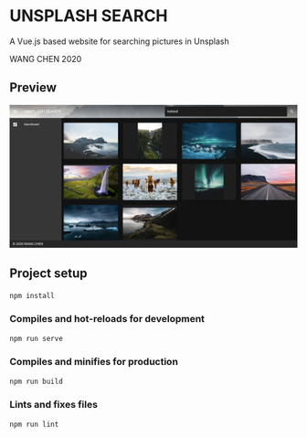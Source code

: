 # UNSPLASH SEARCH

A Vue.js based website for searching pictures in Unsplash

WANG CHEN 2020

## Preview

![Preview](./imgs/preview.png)

## Project setup
```
npm install
```

### Compiles and hot-reloads for development
```
npm run serve
```

### Compiles and minifies for production
```
npm run build
```

### Lints and fixes files
```
npm run lint
```
